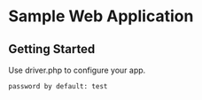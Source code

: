 # Sample Web Application

## Getting Started

Use driver.php to configure your app.

```
password by default: test
```
